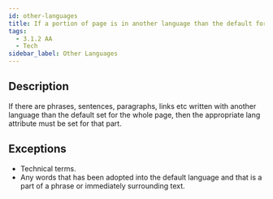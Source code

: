 ```yaml
---
id: other-languages
title: If a portion of page is in another language than the default for the page, set the appropriate language for it
tags:
  - 3.1.2 AA
  - Tech
sidebar_label: Other Languages
---
```


## Description

If there are phrases, sentences, paragraphs, links etc written with another language than the default set for the whole page, then the appropriate lang attribute must be set for that part. 

## Exceptions

- Technical terms.
- Any words that has been adopted into the default language and that is a part of a phrase or immediately surrounding text.
